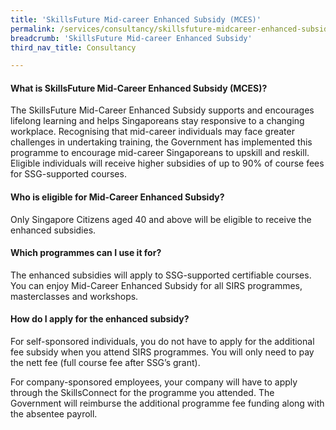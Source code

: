 ```yaml
---
title: 'SkillsFuture Mid-career Enhanced Subsidy (MCES)'
permalink: /services/consultancy/skillsfuture-midcareer-enhanced-subsidy
breadcrumb: 'SkillsFuture Mid-career Enhanced Subsidy'
third_nav_title: Consultancy

---
```



<h4>What is SkillsFuture Mid-Career Enhanced Subsidy (MCES)?</h4>

<p>The SkillsFuture Mid-Career Enhanced Subsidy supports and encourages lifelong learning and helps Singaporeans stay responsive to a changing workplace. 
Recognising that mid-career individuals may face greater challenges in undertaking training, the Government has implemented this programme to encourage 
mid-career Singaporeans to upskill and reskill. 
Eligible individuals will receive higher subsidies of up to 90% of course fees for SSG-supported courses.</p>

<h4>Who is eligible for Mid-Career Enhanced Subsidy?</h4>
<p>Only  Singapore  Citizens  aged  40  and  above  will  be  eligible  to  receive  the enhanced subsidies.</p>

<h4>Which programmes can I use it for?</h4>
<p>The  enhanced  subsidies  will  apply  to SSG-supported certifiable courses. You can enjoy Mid-Career Enhanced Subsidy for all SIRS programmes, masterclasses 
and workshops.</p>

<h4>How do I apply for the enhanced subsidy?</h4>
<p>For self-sponsored individuals, you do not have to apply for the additional fee subsidy when you attend SIRS programmes. You will only need to pay the nett fee 
(full course fee after SSG’s grant).</p>

<p>For company-sponsored employees, your company will have to apply through the SkillsConnect for the programme you attended. The Government will reimburse the additional 
programme fee funding along with the absentee payroll.</p>
